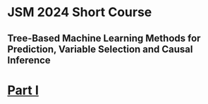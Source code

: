 # JSM 2024 Short Course
## Tree-Based Machine Learning Methods for Prediction, Variable Selection and Causal Inference
# [Part I](https://luminwin.github.io/shortCourse/presentationPartI.html)
